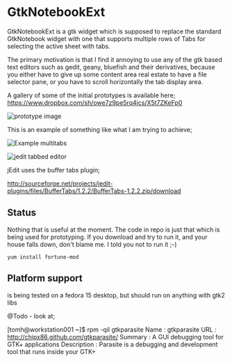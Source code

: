 # GtkNotebookExt

GtkNotebookExt is a gtk widget which is supposed to replace the standard GtkNotebook widget with one that supports multiple rows of Tabs for selecting the active sheet with tabs.

The primary motivation is that I find it annoying to use any of the gtk based text editors such as gedit, geany, bluefish and their derivatives, because you either have to give up some content area real estate to have a file selector pane, or you have to scroll horizontally the tab display area.

A gallery of some of the initial prototypes is available here;
https://www.dropbox.com/sh/owe7z9pe5rq4jcs/X5t7ZKeFp0

![prototype image](https://www.dropbox.com/sh/owe7z9pe5rq4jcs/V7fR_gL4xL/IMG_04092012_130424.png)


This is an example of something like what I am trying to achieve;

![Example multitabs](http://i.imgur.com/8rxLA.png)


![jedit tabbed editor](http://www.xhbml.com/grafikk/jedittasklistscreenshot.jpg)

jEdit uses the buffer tabs plugin;

http://sourceforge.net/projects/jedit-plugins/files/BufferTabs/1.2.2/BufferTabs-1.2.2.zip/download




## Status

Nothing that is useful at the moment. The code in repo is just that which is being used for prototyping. If you download and try to run it, and your house falls down, don't blame me. I told you not to run it ;-)

    yum install fortune-mod





## Platform support

is being tested on a fedora 15 desktop, but should run on anything with gtk2 libs




@Todo - look at;

[tomh@workstation001 ~]$ rpm -qil gtkparasite
Name        : gtkparasite
URL         : http://chipx86.github.com/gtkparasite/
Summary     : A GUI debugging tool for GTK+ applications
Description :
Parasite is a debugging and development tool that runs inside your GTK+




